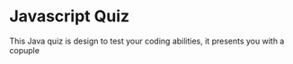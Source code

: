 # Javascript Quiz


 This Java quiz is design to test your coding abilities, it presents you with a copuple 